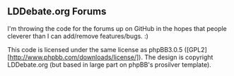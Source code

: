 LDDebate.org Forums
-------------------

I'm throwing the code for the forums up on GitHub in the hopes that people
cleverer than I can add/remove features/bugs.  :)

This code is licensed under the same license as phpBB3.0.5 ([GPL2][http://www.phpbb.com/downloads/license/]).  The design is copyright LDDebate.org (but based in large part on phpBB's prosilver template).
